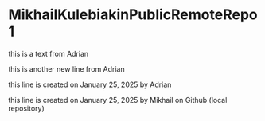 # MikhailKulebiakinPublicRemoteRepo1

this is a text from Adrian

this is another new line from Adrian

this line is created on January 25, 2025 by Adrian

this line is created on January 25, 2025 by Mikhail on Github (local repository)